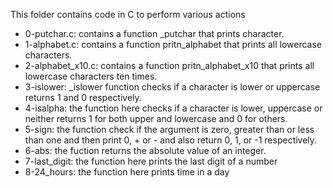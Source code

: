 This folder contains code in C to perform various actions
- 0-putchar.c: contains a function _putchar that prints character.
- 1-alphabet.c: contains a function pritn_alphabet that prints all lowercase characters.
- 2-alphabet_x10.c: contains a function pritn_alphabet_x10 that prints all lowercase
characters ten times.
- 3-islower: _islower function checks if a character is lower or uppercase returns 1
and 0 respectively.
- 4-isalpha: the function here checks if a character is lower, uppercase or neither returns 
1 for both upper and lowercase and 0 for others.
- 5-sign: the function check if the argument is zero, greater than or less than one and then
print 0, + or - and also return 0, 1, or -1 respectively.
- 6-abs: the fuction returns the absolute value of an integer.
- 7-last_digit: the function here prints the last digit of a number
- 8-24_hours: the function here prints time in a day 
